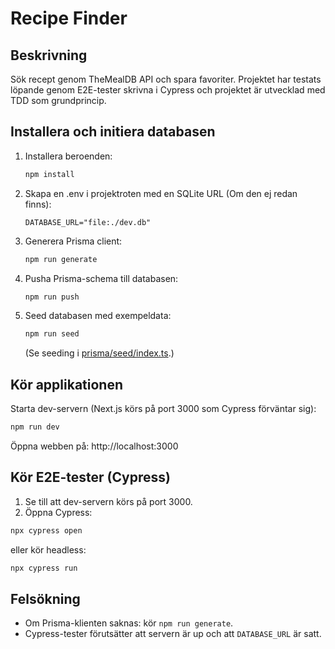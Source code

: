 # Recipe Finder

## Beskrivning

Sök recept genom TheMealDB API och spara favoriter. Projektet har testats löpande genom E2E-tester skrivna i Cypress och projektet är utvecklad med TDD som grundprincip.

## Installera och initiera databasen

1. Installera beroenden:

   ```bash
   npm install
   ```

2. Skapa en .env i projektroten med en SQLite URL (Om den ej redan finns):

   ```env
   DATABASE_URL="file:./dev.db"
   ```

3. Generera Prisma client:

   ```bash
   npm run generate
   ```

4. Pusha Prisma-schema till databasen:

   ```bash
   npm run push
   ```

5. Seed databasen med exempeldata:
   ```bash
   npm run seed
   ```
   (Se seeding i [prisma/seed/index.ts](prisma/seed/index.ts).)

## Kör applikationen

Starta dev-servern (Next.js körs på port 3000 som Cypress förväntar sig):

```bash
npm run dev
```

Öppna webben på: http://localhost:3000

## Kör E2E-tester (Cypress)

1. Se till att dev-servern körs på port 3000.
2. Öppna Cypress:

```bash
npx cypress open
```

eller kör headless:

```bash
npx cypress run
```

## Felsökning

- Om Prisma-klienten saknas: kör `npm run generate`.
- Cypress-tester förutsätter att servern är up och att `DATABASE_URL` är satt.
